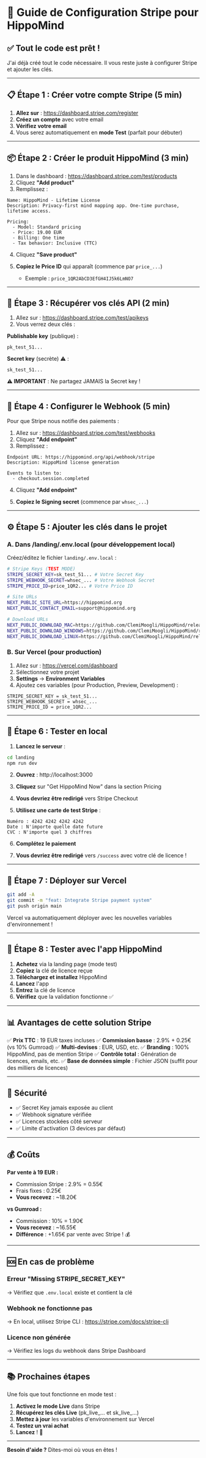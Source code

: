# 🎯 Guide de Configuration Stripe pour HippoMind

## ✅ Tout le code est prêt !

J'ai déjà créé tout le code nécessaire. Il vous reste juste à configurer Stripe et ajouter les clés.

---

## 📋 Étape 1 : Créer votre compte Stripe (5 min)

1. **Allez sur** : https://dashboard.stripe.com/register
2. **Créez un compte** avec votre email
3. **Vérifiez votre email**
4. Vous serez automatiquement en **mode Test** (parfait pour débuter)

---

## 📦 Étape 2 : Créer le produit HippoMind (3 min)

1. Dans le dashboard : https://dashboard.stripe.com/test/products
2. Cliquez **"Add product"**
3. Remplissez :

```
Name: HippoMind - Lifetime License
Description: Privacy-first mind mapping app. One-time purchase, lifetime access.

Pricing:
  - Model: Standard pricing
  - Price: 19.00 EUR
  - Billing: One time
  - Tax behavior: Inclusive (TTC)
```

4. Cliquez **"Save product"**

5. **Copiez le Price ID** qui apparaît (commence par `price_...`)
   - Exemple : `price_1QR2AbCD3EfGH4IJ5k6LmNO7`

---

## 🔑 Étape 3 : Récupérer vos clés API (2 min)

1. Allez sur : https://dashboard.stripe.com/test/apikeys
2. Vous verrez deux clés :

**Publishable key** (publique) :
```
pk_test_51...
```

**Secret key** (secrète) ⚠️ :
```
sk_test_51...
```

**⚠️ IMPORTANT** : Ne partagez JAMAIS la Secret key !

---

## 🎣 Étape 4 : Configurer le Webhook (5 min)

Pour que Stripe nous notifie des paiements :

1. Allez sur : https://dashboard.stripe.com/test/webhooks
2. Cliquez **"Add endpoint"**
3. Remplissez :

```
Endpoint URL: https://hippomind.org/api/webhook/stripe
Description: HippoMind license generation

Events to listen to:
  - checkout.session.completed
```

4. Cliquez **"Add endpoint"**

5. **Copiez le Signing secret** (commence par `whsec_...`)

---

## ⚙️ Étape 5 : Ajouter les clés dans le projet

### **A. Dans /landing/.env.local** (pour développement local)

Créez/éditez le fichier `landing/.env.local` :

```bash
# Stripe Keys (TEST MODE)
STRIPE_SECRET_KEY=sk_test_51... # Votre Secret Key
STRIPE_WEBHOOK_SECRET=whsec_... # Votre Webhook Secret
STRIPE_PRICE_ID=price_1QR2... # Votre Price ID

# Site URLs
NEXT_PUBLIC_SITE_URL=https://hippomind.org
NEXT_PUBLIC_CONTACT_EMAIL=support@hippomind.org

# Download URLs
NEXT_PUBLIC_DOWNLOAD_MAC=https://github.com/ClemiMoogli/HippoMind/releases/latest/download/HippoMind_1.0.0_aarch64.dmg
NEXT_PUBLIC_DOWNLOAD_WINDOWS=https://github.com/ClemiMoogli/HippoMind/releases/latest/download/HippoMind_1.0.0_x64-setup.exe
NEXT_PUBLIC_DOWNLOAD_LINUX=https://github.com/ClemiMoogli/HippoMind/releases/latest/download/HippoMind_1.0.0_amd64.AppImage
```

### **B. Sur Vercel** (pour production)

1. Allez sur : https://vercel.com/dashboard
2. Sélectionnez votre projet
3. **Settings** → **Environment Variables**
4. Ajoutez ces variables (pour Production, Preview, Development) :

```
STRIPE_SECRET_KEY = sk_test_51...
STRIPE_WEBHOOK_SECRET = whsec_...
STRIPE_PRICE_ID = price_1QR2...
```

---

## 🧪 Étape 6 : Tester en local

1. **Lancez le serveur** :
```bash
cd landing
npm run dev
```

2. **Ouvrez** : http://localhost:3000

3. **Cliquez** sur "Get HippoMind Now" dans la section Pricing

4. **Vous devriez être redirigé** vers Stripe Checkout

5. **Utilisez une carte de test Stripe** :
```
Numéro : 4242 4242 4242 4242
Date : N'importe quelle date future
CVC : N'importe quel 3 chiffres
```

6. **Complétez le paiement**

7. **Vous devriez être redirigé** vers `/success` avec votre clé de licence !

---

## 🚀 Étape 7 : Déployer sur Vercel

```bash
git add -A
git commit -m "feat: Integrate Stripe payment system"
git push origin main
```

Vercel va automatiquement déployer avec les nouvelles variables d'environnement !

---

## 🎨 Étape 8 : Tester avec l'app HippoMind

1. **Achetez** via la landing page (mode test)
2. **Copiez** la clé de licence reçue
3. **Téléchargez et installez** HippoMind
4. **Lancez** l'app
5. **Entrez** la clé de licence
6. **Vérifiez** que la validation fonctionne ✅

---

## 📊 Avantages de cette solution Stripe

✅ **Prix TTC** : 19 EUR taxes incluses
✅ **Commission basse** : 2.9% + 0.25€ (vs 10% Gumroad)
✅ **Multi-devises** : EUR, USD, etc.
✅ **Branding** : 100% HippoMind, pas de mention Stripe
✅ **Contrôle total** : Génération de licences, emails, etc.
✅ **Base de données simple** : Fichier JSON (suffit pour des milliers de licences)

---

## 🔐 Sécurité

- ✅ Secret Key jamais exposée au client
- ✅ Webhook signature vérifiée
- ✅ Licences stockées côté serveur
- ✅ Limite d'activation (3 devices par défaut)

---

## 💰 Coûts

**Par vente à 19 EUR :**
- Commission Stripe : 2.9% = 0.55€
- Frais fixes : 0.25€
- **Vous recevez** : ~18.20€

**vs Gumroad :**
- Commission : 10% = 1.90€
- **Vous recevez** : ~16.55€
- **Différence** : +1.65€ par vente avec Stripe ! 💰

---

## 🆘 En cas de problème

### Erreur "Missing STRIPE_SECRET_KEY"
→ Vérifiez que `.env.local` existe et contient la clé

### Webhook ne fonctionne pas
→ En local, utilisez Stripe CLI : https://stripe.com/docs/stripe-cli

### Licence non générée
→ Vérifiez les logs du webhook dans Stripe Dashboard

---

## 📚 Prochaines étapes

Une fois que tout fonctionne en mode test :

1. **Activez le mode Live** dans Stripe
2. **Récupérez les clés Live** (pk_live_... et sk_live_...)
3. **Mettez à jour** les variables d'environnement sur Vercel
4. **Testez un vrai achat**
5. **Lancez** ! 🚀

---

**Besoin d'aide ?** Dites-moi où vous en êtes !
